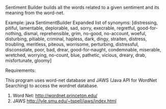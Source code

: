Sentiment Builder builds all the words related to a given sentiment and its meaning from the word-net.

Example: java SentimentBuilder
Expanded list of synonyms:
[distressing, pitiful, lamentable, deplorable, sad, sorry, execrable, regretful, good-for-nothing, dismal, reprehensible, grim, no-good, no-account, woeful, disturbing, pitiable, criminal, hapless, dark, dingy, straiten, distress, troubling, meritless, piteous, worrisome, perturbing, distressful, disconsolate, poor, bad, drear, good-for-naught, condemnable, miserable, wretched, worrying, no-count, blue, pathetic, vicious, dreary, drab, misfortunate, gloomy]


Requirements:

This program uses word-net database and JAWS (Java API for WordNet Searching) to access the wordnet database.
1. Word Net: http://wordnet.princeton.edu/
2. JAWS  http://lyle.smu.edu/~tspell/jaws/index.html
